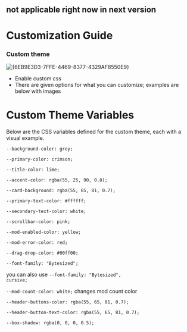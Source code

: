 ## not applicable right now in next version



# Customization Guide

### Custom theme
![{6EB9E3D3-7FFE-4469-8377-4329AF8550E9}](https://github.com/user-attachments/assets/988b0f3b-29b3-4e55-9748-0a76a679691c)

- Enable custom css
- There are given options for what you can customize; examples are below with images

# Custom Theme Variables

Below are the CSS variables defined for the custom theme, each with a visual example.

<code>--background-color: grey;</code>

<code>--primary-color: crimson;</code>

<code>--title-color: lime;</code>

<code>--accent-color: rgba(55, 25, 90, 0.8);</code>

<code>--card-background: rgba(55, 65, 81, 0.7);</code>

<code>--primary-text-color: #ffffff;</code>

<code>--secondary-text-color: white;</code>

<code>--scrollbar-color: pink;</code>

<code>--mod-enabled-color: yellow;</code>

<code>--mod-error-color: red;</code>

<code>--drag-drop-color: #00ff00;</code>

<code>--font-family: "Bytesized";</code>

you can also use <code>--font-family: "Bytesized", cursive;</code>

<code>--mod-count-color: white;</code> changes mod count color

<code>--header-buttons-color: rgba(55, 65, 81, 0.7);</code>

<code>--header-button-text-color: rgba(55, 65, 81, 0.7);</code>

<code>--box-shadow: rgba(0, 0, 0, 0.5);</code>





